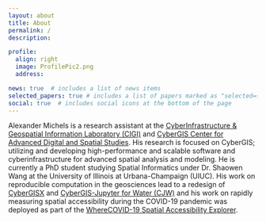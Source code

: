```yaml
---
layout: about
title: About
permalink: /
description:

profile:
  align: right
  image: ProfilePic2.png
  address:

news: true  # includes a list of news items
selected_papers: true # includes a list of papers marked as "selected={true}"
social: true  # includes social icons at the bottom of the page
---
```


Alexander Michels is a research assistant at the [CyberInfrastructure & Geospatial Information Laboratory (CIGI)](http://www.cigi.illinois.edu/) and [CyberGIS Center for Advanced Digital and Spatial Studies](http://cybergis.illinois.edu/). His research is focused on CyberGIS; utilizing and developing high-performance and scalable software and cyberinfrastructure for advanced spatial analysis and modeling. He is currently a PhD student studying Spatial Informatics under Dr. Shaowen Wang at the University of Illinois at Urbana-Champaign (UIUC). His work on reproducible computation in the geosciences lead to a redesign of [CyberGISX](https://cybergisxhub.cigi.illinois.edu/) and  [CyberGIS-Jupyter for Water (CJW)](https://go.illinois.edu/cybergis-jupyter-water/) and his work on rapidly measuring spatial accessibility during the COVID-19 pandemic was deployed as part of the [WhereCOVID-19 Spatial Accessibility Explorer](https://wherecovid19.cigi.illinois.edu/spatialAccess.html).
